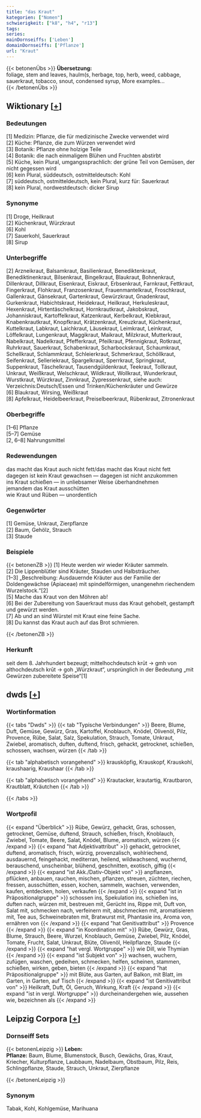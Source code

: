 ```yaml
---
title: "das Kraut"
kategorien: ["Nomen"]
schwierigkeit: ["k8", "h4", "r13"]
tags:
series:
mainDornseiffs: ['Leben']
domainDornseiffs: ['Pflanze']
url: "Kraut"
---
```


{{< betonenÜbs >}}
**Übersetzung:**  
foliage, stem and leaves, haulm(s, herbage, top, herb, weed, cabbage, sauerkraut, tobacco, snout, condensed  syrup, More examples...  
{{< /betonenÜbs >}}

## Wiktionary [[+](https://de.wiktionary.org/wiki/Kraut)]

### Bedeutungen
[1] Medizin: Pflanze, die für medizinische Zwecke verwendet wird  
[2] Küche: Pflanze, die zum Würzen verwendet wird  
[3] Botanik: Pflanze ohne holzige Teile  
[4] Botanik: die nach einmaligem Blühen und Fruchten abstirbt  
[5] Küche, kein Plural, umgangssprachlich: der grüne Teil von Gemüsen, der nicht gegessen wird  
[6] kein Plural, süddeutsch, ostmitteldeutsch: Kohl  
[7] süddeutsch, ostmitteldeutsch, kein Plural, kurz für: Sauerkraut  
[8] kein Plural, nordwestdeutsch: dicker Sirup  

### Synonyme
[1] Droge, Heilkraut  
[2] Küchenkraut, Würzkraut  
[6] Kohl  
[7] Sauerkohl, Sauerkraut  
[8] Sirup  

### Unterbegriffe
[2] Arzneikraut, Balsamkraut, Basilienkraut, Benediktenkraut, Benediktinenkraut, Bilsenkraut, Bingelkraut, Blaukraut, Bohnenkraut, Dillenkraut, Dillkraut, Eisenkraut, Eiskraut, Erbsenkraut, Farnkraut, Fettkraut, Fingerkraut, Flohkraut, Franzosenkraut, Frauenmantelkraut, Froschkraut, Gallenkraut, Gänsekraut, Gartenkraut, Gewürzkraut, Gnadenkraut, Gurkenkraut, Habichtskraut, Heidekraut, Heilkraut, Herkuleskraut, Hexenkraut, Hirtentäschelkraut, Hornkrautkraut, Jakobskraut, Johanniskraut, Kartoffelkraut, Katzenkraut, Kerbelkraut, Klebkraut, Knabenkrautkraut, Knopfkraut, Krätzenkraut, Kreuzkraut, Küchenkraut, Kuttelkraut, Labkraut, Laichkraut, Läusekraut, Leimkraut, Leinkraut, Löffelkraut, Lungenkraut, Maggikraut, Maikraut, Milzkraut, Mutterkraut, Nabelkraut, Nadelkraut, Pfefferkraut, Pfeilkraut, Pfennigkraut, Rotkraut, Ruhrkraut, Sauerkraut, Schabenkraut, Scharbockskraut, Schaumkraut, Schellkraut, Schlammkraut, Schleierkraut, Schmerkraut, Schöllkraut, Seifenkraut, Selleriekraut, Spargelkraut, Sperrkraut, Springkraut, Suppenkraut, Täschelkraut, Tausendgüldenkraut, Teekraut, Tollkraut, Unkraut, Weißkraut, Welschkraut, Wildkraut, Wollkraut, Wunderkraut, Wurstkraut, Würzkraut, Zinnkraut, Zypressenkraut, siehe auch: Verzeichnis:Deutsch/Essen und Trinken/Küchenkräuter und Gewürze  
[6] Blaukraut, Wirsing, Weißkraut  
[8] Apfelkraut, Heidelbeerkraut, Preiselbeerkraut, Rübenkraut, Zitronenkraut  

### Oberbegriffe
[1–6] Pflanze  
[5–7] Gemüse  
[2, 6–8] Nahrungsmittel  

### Redewendungen
das macht das Kraut auch nicht fett/das macht das Kraut nicht fett  
dagegen ist kein Kraut gewachsen — dagegen ist nicht anzukommen  
ins Kraut schießen — in unliebsamer Weise überhandnehmen  
jemandem das Kraut ausschütten  
wie Kraut und Rüben — unordentlich  

### Gegenwörter
[1] Gemüse, Unkraut, Zierpflanze  
[2] Baum, Gehölz, Strauch  
[3] Staude  

### Beispiele
{{< betonenZB >}}
[1] Heute werden wir wieder Kräuter sammeln.  
[2] Die Lippenblütler sind Kräuter, Stauden und Halbsträucher.  
[1–3] „Beschreibung: Ausdauernde Kräuter aus der Familie der Doldengewächse (Apiaceae) mit spindelförmigen, unangenehm riechendem Wurzelstock.“[2]  
[5] Mache das Kraut von den Möhren ab!  
[6] Bei der Zubereitung von Sauerkraut muss das Kraut gehobelt, gestampft und gewürzt werden.  
[7] Ab und an sind Würstel mit Kraut eine feine Sache.  
[8] Du kannst das Kraut auch auf das Brot schmieren.  

{{< /betonenZB >}}
### Herkunft
seit dem 8. Jahrhundert bezeugt; mittelhochdeutsch krūt → gmh von althochdeutsch krūt → goh „Würzkraut“, ursprünglich in der Bedeutung „mit Gewürzen zubereitete Speise“[1]  



## dwds [[+](https://www.dwds.de/wb/Kraut)]

### Wortinformation
{{< tabs "Dwds" >}}
{{< tab "Typische Verbindungen" >}}
Beere, Blume, Duft, Gemüse, Gewürz, Gras, Kartoffel, Knoblauch, Knödel, Olivenöl, Pilz, Provence, Rübe, Salat, Salz, Spekulation, Strauch, Tomate, Unkraut, Zwiebel, aromatisch, duften, duftend, frisch, gehackt, getrocknet, schießen, schossen, wachsen, würzen
{{< /tab >}}

{{< tab "alphabetisch vorangehend" >}}
krausköpfig, Krauskopf, Krauskohl, kraushaarig, Kraushaar
{{< /tab >}}

{{< tab "alphabetisch vorangehend" >}}
Krautacker, krautartig, Krautbaron, Krautblatt, Kräutchen
{{< /tab >}}

{{< /tabs >}}

### Wortprofil
{{< expand "Überblick" >}} Rübe, Gewürz, gehackt, Gras, schossen, getrocknet, Gemüse, duftend, Strauch, schießen, frisch, Knoblauch, Zwiebel, Tomate, Beere, Salat, Knödel, Blume, aromatisch, würzen {{< /expand >}}
{{< expand "hat Adjektivattribut" >}} gehackt, getrocknet, duftend, aromatisch, frisch, würzig, provenzalisch, wohlriechend, ausdauernd, feingehackt, mediterran, heilend, wildwachsend, wuchernd, berauschend, unscheinbar, blühend, geschnitten, exotisch, giftig {{< /expand >}}
{{< expand "ist Akk./Dativ-Objekt von" >}} anpflanzen, pflücken, anbauen, rauchen, mischen, pflanzen, streuen, züchten, riechen, fressen, ausschütten, essen, kochen, sammeln, wachsen, verwenden, kaufen, entdecken, holen, verkaufen {{< /expand >}}
{{< expand "ist in Präpositionalgruppe" >}} schossen ins, Spekulation ins, schießen ins, duften nach, würzen mit, bestreuen mit, Gerücht ins, Rippe mit, Duft von, Salat mit, schmecken nach, verfeinern mit, abschmecken mit, aromatisieren mit, Tee aus, Schweinebraten mit, Bratwurst mit, Phantasie ins, Aroma von, ernähren von {{< /expand >}}
{{< expand "hat Genitivattribut" >}} Provence {{< /expand >}}
{{< expand "in Koordination mit" >}} Rübe, Gewürz, Gras, Blume, Strauch, Beere, Wurzel, Knoblauch, Gemüse, Zwiebel, Pilz, Knödel, Tomate, Frucht, Salat, Unkraut, Blüte, Olivenöl, Heilpflanze, Staude {{< /expand >}}
{{< expand "hat vergl. Wortgruppe" >}} wie Dill, wie Thymian {{< /expand >}}
{{< expand "ist Subjekt von" >}} wachsen, wuchern, zufügen, waschen, gedeihen, schmecken, helfen, scheinen, stammen, schießen, wirken, geben, bieten {{< /expand >}}
{{< expand "hat Präpositionalgruppe" >}} mit Blüte, aus Garten, auf Balkon, mit Blatt, im Garten, in Garten, auf Tisch {{< /expand >}}
{{< expand "ist Genitivattribut von" >}} Heilkraft, Duft, Öl, Geruch, Wirkung, Kraft {{< /expand >}}
{{< expand "ist in vergl. Wortgruppe" >}} durcheinandergehen wie, aussehen wie, bezeichnen als {{< /expand >}}

## Leipzig Corpora [[+](https://corpora.uni-leipzig.de/en/res?word=Kraut&corpusId=deu_newscrawl-public_2018)]

### Dornseiff Sets
{{< betonenLeipzig >}}
**Leben:**  
**Pflanze:** Baum, Blume, Blumenstock, Busch, Gewächs, Gras, Kraut, Kriecher, Kulturpflanze, Laubbaum, Nadelbaum, Obstbaum, Pilz, Reis, Schlingpflanze, Staude, Strauch, Unkraut, Zierpflanze  

{{< /betonenLeipzig >}}

### Synonym
Tabak, Kohl, Kohlgemüse, Marihuana

